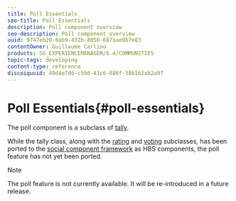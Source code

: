 ```yaml
---
title: Poll Essentials
seo-title: Poll Essentials
description: Poll component overview
seo-description: Poll component overview
uuid: 9747e620-8ab9-432b-8050-687aae0b7e83
contentOwner: Guillaume Carlino
products: SG_EXPERIENCEMANAGER/6.4/COMMUNITIES
topic-tags: developing
content-type: reference
discoiquuid: 49d4e7d6-c59d-41c6-886f-38b162ab2a97
---
```


# Poll Essentials{#poll-essentials}

The poll component is a subclass of [tally](../../communities/using/tally.md).

While the tally class, along with the [rating](../../communities/using/rating-basics.md) and [voting](../../communities/using/essentials-voting.md) subclasses, has been ported to the [social component framework](../../communities/using/scf.md) as HBS components, the poll feature has not yet been ported.

>[!NOTE]
>
>The poll feature is not currently available. It will be re-introduced in a future release.

